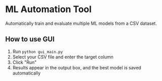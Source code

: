 # ML Automation Tool
Automatically train and evaluate multiple ML models from a CSV dataset.

## How to use GUI
1. Run `python gui_main.py`
2. Select your CSV file and enter the target column
3. Click "Run"
4. Results appear in the output box, and the best model is saved automatically
